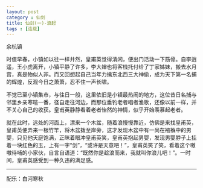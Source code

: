 ```yaml
---
layout: post
category : 仙剑
title: 仙剑(一)-浪起
tags : [连载]
---
```



余杭镇

 

时值早春，小镇如以往一样井然，皇甫英觉得清闲，便出门活动一下筋骨。自李逍遥，王小虎离开，小镇平静了许多，李大婶也将客栈托付给了丁家姊妹，搬去水月宫，真是物似人非。而又回想起自己当年力擒东北西三大神偷，成为天下第一名捕的辉煌，反观今日之萧萧，忍不住一声长啸。

 

不觉已至小镇集市，与往日一般，这里依旧是小镇最热闹的地方，这位昔日名捕与邻里乡亲寒暄一番，径自走往河边，而那位垂钓老者唱者渔歌，还像以前一样，并不关心自己的收获。皇甫英静静看着老者怡然的神情，似乎开始羡慕起老者。

 

就在此时，远处的河面上，漂来一个木盆，随着浪慢慢靠近，仿佛是来找皇甫英，皇甫英便弄来一根竹竿，将木盆拨至岸旁，这才发现木盆中有一尚在襁褓中的男婴，只见他天庭饱满，正眯着眼冲皇甫英笑，皇甫英抱起男婴，发现男婴脖子上挂着一块红色的玉，上有一字“剑”，“或许是天意吧！”，皇甫英笑了笑，看着这个嗷嗷待哺的小家伙，自言自语道：“既然你是趁浪而来，我就叫你浪儿吧！”。一时间，皇甫英感受到一种久违的满足感。

---

配乐：白河寒秋